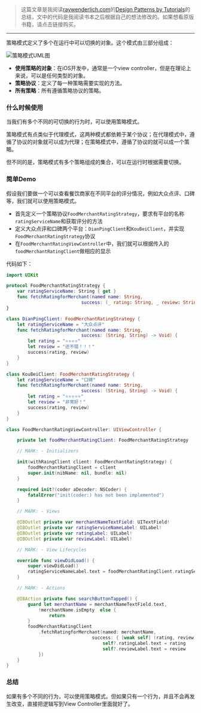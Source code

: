 > 这篇文章是我阅读[raywenderlich.com](https://store.raywenderlich.com)的[Design Patterns by Tutorials](https://store.raywenderlich.com/products/design-patterns-by-tutorials)的总结，文中的代码是我阅读书本之后根据自己的想法修改的。如果想看原版书籍，请点击链接购买。

***

策略模式定义了多个在运行中可以切换的对象。这个模式由三部分组成：


![策略模式UML图](http://upload-images.jianshu.io/upload_images/2057254-6c7ca6de0273bec0.jpg?imageMogr2/auto-orient/strip%7CimageView2/2/w/1240)

- **使用策略的对象**：在iOS开发中，通常是一个view controller，但是在理论上来说，可以是任何类型的对象。
- **策略协议**：定义了每一种策略需要实现的方法。
- **所有策略**：所有遵循策略协议的策略。

### 什么时候使用

当我们有多个不同的可切换的行为时，可以使用策略模式。

策略模式有点类似于代理模式，这两种模式都依赖于某个协议；在代理模式中，遵循了协议的对象就可以成为代理；在策略模式中，遵循了协议的就可以成一个策略。

但不同的是，策略模式有多个策略组成的集合，可以在运行时根据需要切换。

### 简单Demo

假设我们要做一个可以查看餐饮商家在不同平台的评分情况，例如大众点评、口碑等，我们就可以使用策略模式。

- 首先定义一个策略协议`FoodMerchantRatingStrategy`，要求有平台的名称`ratingServiceName`和获取评分的方法
- 定义大众点评和口碑两个平台：`DianPingClient`和`KouBeiClient`，并实现`FoodMerchantRatingStrategy`协议
- 在`FoodMerchantRatingViewController`中，我们就可以根据传入的`foodMerchantRatingClient`做相应的显示

代码如下：

```swift
import UIKit

protocol FoodMerchantRatingStrategy {
    var ratingServiceName: String { get }
    func fetchRatingforMerchant(named name: String,
                            success: (_ rating: String, _ review: String) -> Void)
}

class DianPingClient: FoodMerchantRatingStrategy {
    let ratingServiceName = "大众点评"
    func fetchRatingforMerchant(named name: String,
                            success: (String, String) -> Void) {
        let rating = "⭐️⭐️⭐️⭐️"
        let review = "还不错！！！"
        success(rating, review)
    }
}

class KouBeiClient: FoodMerchantRatingStrategy {
    let ratingServiceName = "口碑"
    func fetchRatingforMerchant(named name: String,
                            success: (String, String) -> Void) {
        let rating = "⭐️⭐️⭐️⭐️⭐️"
        let review = "非常好！"
        success(rating, review)
    }
}

class FoodMerchantRatingViewController: UIViewController {

    private let foodMerchantRatingClient: FoodMerchantRatingStrategy

    // MARK: - Initializers

    init(withRaingClient client: FoodMerchantRatingStrategy) {
        foodMerchantRatingClient = client
        super.init(nibName: nil, bundle: nil)
    }

    required init?(coder aDecoder: NSCoder) {
        fatalError("init(coder:) has not been implemented")
    }

    // MARK: - Views

    @IBOutlet private var merchantNameTextField: UITextField!
    @IBOutlet private var ratingServiceNameLabel: UILabel!
    @IBOutlet private var ratingLabel: UILabel!
    @IBOutlet private var reviewLabel: UILabel!

    // MARK: - View Lifecycles

    override func viewDidLoad() {
        super.viewDidLoad()
        ratingServiceNameLabel.text = foodMerchantRatingClient.ratingServiceName
    }

    // MARK: - Actions

    @IBAction private func searchButtonTapped() {
        guard let merchantName = merchantNameTextField.text,
            !merchantName.isEmpty  else {
                return
        }
        foodMerchantRatingClient
            .fetchRatingforMerchant(named: merchantName,
                                success: { [weak self] (rating, review) in
                                    self?.ratingLabel.text = rating
                                    self?.reviewLabel.text = review
            })
    }
}
```

### 总结

如果有多个不同的行为，可以使用策略模式。但如果只有一个行为，并且不会再发生改变，直接把逻辑写到View Controller里面就好了。
